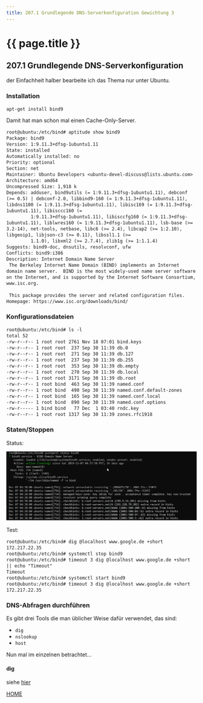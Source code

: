 ```yaml
---
title: 207.1 Grundlegende DNS-Serverkonfiguration Gewichtung 3
---
```


# {{ page.title }}

## 207.1 Grundlegende DNS-Serverkonfiguration

der Einfachheit halber bearbeite ich das Thema nur unter Ubuntu.

### Installation

```
apt-get install bind9
```

Damit hat man schon mal einen Cache-Only-Server.

```
root@ubuntu:/etc/bind# aptitude show bind9
Package: bind9
Version: 1:9.11.3+dfsg-1ubuntu1.11
State: installed
Automatically installed: no
Priority: optional
Section: net
Maintainer: Ubuntu Developers <ubuntu-devel-discuss@lists.ubuntu.com>
Architecture: amd64
Uncompressed Size: 1,918 k
Depends: adduser, bind9utils (= 1:9.11.3+dfsg-1ubuntu1.11), debconf (>= 0.5) | debconf-2.0, libbind9-160 (= 1:9.11.3+dfsg-1ubuntu1.11), libdns1100 (= 1:9.11.3+dfsg-1ubuntu1.11), libisc169 (= 1:9.11.3+dfsg-1ubuntu1.11), libisccc160 (=
         1:9.11.3+dfsg-1ubuntu1.11), libisccfg160 (= 1:9.11.3+dfsg-1ubuntu1.11), liblwres160 (= 1:9.11.3+dfsg-1ubuntu1.11), lsb-base (>= 3.2-14), net-tools, netbase, libc6 (>= 2.4), libcap2 (>= 1:2.10), libgeoip1, libjson-c3 (>= 0.11), libssl1.1 (>=
         1.1.0), libxml2 (>= 2.7.4), zlib1g (>= 1:1.1.4)
Suggests: bind9-doc, dnsutils, resolvconf, ufw
Conflicts: bind9:i386
Description: Internet Domain Name Server
 The Berkeley Internet Name Domain (BIND) implements an Internet domain name server.  BIND is the most widely-used name server software on the Internet, and is supported by the Internet Software Consortium, www.isc.org.

 This package provides the server and related configuration files.
Homepage: https://www.isc.org/downloads/bind/
```

### Konfigurationsdateien

```
root@ubuntu:/etc/bind# ls -l
total 52
-rw-r--r-- 1 root root 2761 Nov 18 07:01 bind.keys
-rw-r--r-- 1 root root  237 Sep 30 11:39 db.0
-rw-r--r-- 1 root root  271 Sep 30 11:39 db.127
-rw-r--r-- 1 root root  237 Sep 30 11:39 db.255
-rw-r--r-- 1 root root  353 Sep 30 11:39 db.empty
-rw-r--r-- 1 root root  270 Sep 30 11:39 db.local
-rw-r--r-- 1 root root 3171 Sep 30 11:39 db.root
-rw-r--r-- 1 root bind  463 Sep 30 11:39 named.conf
-rw-r--r-- 1 root bind  490 Sep 30 11:39 named.conf.default-zones
-rw-r--r-- 1 root bind  165 Sep 30 11:39 named.conf.local
-rw-r--r-- 1 root bind  890 Sep 30 11:39 named.conf.options
-rw-r----- 1 bind bind   77 Dec  1 03:40 rndc.key
-rw-r--r-- 1 root root 1317 Sep 30 11:39 zones.rfc1918
```

### Staten/Stoppen

Status:

![](207.1.assets/207.1-030cedea.png)

Test:

```
root@ubuntu:/etc/bind# dig @localhost www.google.de +short
172.217.22.35
root@ubuntu:/etc/bind# systemctl stop bind9
root@ubuntu:/etc/bind# timeout 3 dig @localhost www.google.de +short || echo "Timeout"
Timeout
root@ubuntu:/etc/bind# systemctl start bind9
root@ubuntu:/etc/bind# timeout 3 dig @localhost www.google.de +short
172.217.22.35
```

### DNS-Abfragen durchführen

Es gibt drei Tools die man üblicher Weise dafür verwendet, das sind:

- `dig`
- `nslookup`
- `host`

Nun mal im einzelnen betrachtet...

#### dig

siehe [hier](./dig.html)

[HOME](./)

